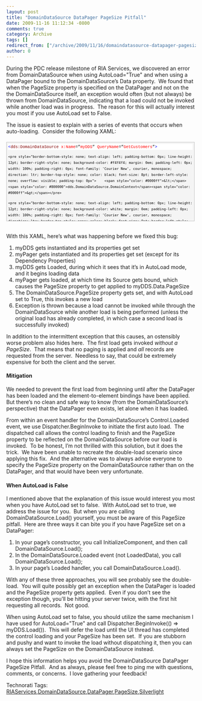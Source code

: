 ```yaml
---
layout: post
title: "DomainDataSource DataPager PageSize Pitfall"
date: 2009-11-16 11:12:34 -0800
comments: true
category: Archive
tags: []
redirect_from: ["/archive/2009/11/16/domaindatasource-datapager-pagesize-pitfall.aspx/"]
author: 0
---
```

<!-- more -->
<p>During the PDC release milestone of RIA Services, we discovered an error from DomainDataSource when using AutoLoad="True" and when using a DataPager bound to the DomainDataSource’s Data property.  We found that when the PageSize property is specified on the DataPager and not on the the DomainDataSource itself, an exception would often (but not always) be thrown from DomainDataSource, indicating that a load could not be invoked while another load was in progress.  The reason for this will actually interest you most if you use AutoLoad set to False.</p>  <p>The issue is easiest to explain with a series of events that occurs when auto-loading.  Consider the following XAML:</p>  <div style="border-bottom: silver 1px solid; text-align: left; border-left: silver 1px solid; padding-bottom: 4px; line-height: 12pt; background-color: #f4f4f4; margin: 20px 0px 10px; padding-left: 4px; width: 97.5%; padding-right: 4px; font-family: 'Courier New', courier, monospace; direction: ltr; max-height: 200px; font-size: 8pt; overflow: auto; border-top: silver 1px solid; cursor: text; border-right: silver 1px solid; padding-top: 4px" id="codeSnippetWrapper">   <div style="border-bottom-style: none; text-align: left; padding-bottom: 0px; line-height: 12pt; border-right-style: none; background-color: #f4f4f4; padding-left: 0px; width: 100%; padding-right: 0px; font-family: 'Courier New', courier, monospace; direction: ltr; border-top-style: none; color: black; font-size: 8pt; border-left-style: none; overflow: visible; padding-top: 0px" id="codeSnippet">     <pre style="border-bottom-style: none; text-align: left; padding-bottom: 0px; line-height: 12pt; border-right-style: none; background-color: white; margin: 0em; padding-left: 0px; width: 100%; padding-right: 0px; font-family: 'Courier New', courier, monospace; direction: ltr; border-top-style: none; color: black; font-size: 8pt; border-left-style: none; overflow: visible; padding-top: 0px"><span style="color: #0000ff">&lt;</span><span style="color: #800000">dds:DomainDataSource</span> <span style="color: #ff0000">x:Name</span>=”<span style="color: #ff0000">myDDS</span>” <span style="color: #ff0000">QueryName</span>=”<span style="color: #ff0000">GetCustomers</span>”<span style="color: #0000ff">&gt;</span> </pre>
<!--CRLF-->

    <pre style="border-bottom-style: none; text-align: left; padding-bottom: 0px; line-height: 12pt; border-right-style: none; background-color: #f4f4f4; margin: 0em; padding-left: 0px; width: 100%; padding-right: 0px; font-family: 'Courier New', courier, monospace; direction: ltr; border-top-style: none; color: black; font-size: 8pt; border-left-style: none; overflow: visible; padding-top: 0px">    <span style="color: #0000ff">&lt;</span><span style="color: #800000">dds.DomainDataSource.DomainContext</span><span style="color: #0000ff">&gt;</span></pre>
<!--CRLF-->

    <pre style="border-bottom-style: none; text-align: left; padding-bottom: 0px; line-height: 12pt; border-right-style: none; background-color: white; margin: 0em; padding-left: 0px; width: 100%; padding-right: 0px; font-family: 'Courier New', courier, monospace; direction: ltr; border-top-style: none; color: black; font-size: 8pt; border-left-style: none; overflow: visible; padding-top: 0px">        <span style="color: #0000ff">&lt;</span><span style="color: #800000">my:CustomerContext</span> <span style="color: #0000ff">/&gt;</span></pre>
<!--CRLF-->

    <pre style="border-bottom-style: none; text-align: left; padding-bottom: 0px; line-height: 12pt; border-right-style: none; background-color: #f4f4f4; margin: 0em; padding-left: 0px; width: 100%; padding-right: 0px; font-family: 'Courier New', courier, monospace; direction: ltr; border-top-style: none; color: black; font-size: 8pt; border-left-style: none; overflow: visible; padding-top: 0px">    <span style="color: #0000ff">&lt;/</span><span style="color: #800000">dds:DomainDataSource.DomainContext</span><span style="color: #0000ff">&gt;</span> </pre>
<!--CRLF-->

    <pre style="border-bottom-style: none; text-align: left; padding-bottom: 0px; line-height: 12pt; border-right-style: none; background-color: white; margin: 0em; padding-left: 0px; width: 100%; padding-right: 0px; font-family: 'Courier New', courier, monospace; direction: ltr; border-top-style: none; color: black; font-size: 8pt; border-left-style: none; overflow: visible; padding-top: 0px"><span style="color: #0000ff">&lt;/</span><span style="color: #800000">dds:DomainDataSource</span><span style="color: #0000ff">&gt;</span></pre>
<!--CRLF-->

    <pre style="border-bottom-style: none; text-align: left; padding-bottom: 0px; line-height: 12pt; border-right-style: none; background-color: #f4f4f4; margin: 0em; padding-left: 0px; width: 100%; padding-right: 0px; font-family: 'Courier New', courier, monospace; direction: ltr; border-top-style: none; color: black; font-size: 8pt; border-left-style: none; overflow: visible; padding-top: 0px"> </pre>
<!--CRLF-->

    <pre style="border-bottom-style: none; text-align: left; padding-bottom: 0px; line-height: 12pt; border-right-style: none; background-color: white; margin: 0em; padding-left: 0px; width: 100%; padding-right: 0px; font-family: 'Courier New', courier, monospace; direction: ltr; border-top-style: none; color: black; font-size: 8pt; border-left-style: none; overflow: visible; padding-top: 0px"><span style="color: #0000ff">&lt;</span><span style="color: #800000">data:DataPager</span> <span style="color: #ff0000">x:Name</span>=”<span style="color: #ff0000">myPager</span>” <span style="color: #ff0000">Source</span>=”{<span style="color: #ff0000">Binding</span> <span style="color: #ff0000">Data</span>, <span style="color: #ff0000">ElementName</span>=<span style="color: #ff0000">myDDS</span>}” <span style="color: #ff0000">PageSize</span>=”<span style="color: #ff0000">10</span>” <span style="color: #0000ff">/&gt;</span></pre>
<!--CRLF--></div>
</div>

<p>
  <br />With this XAML, here’s what was happening before we fixed this bug:</p>

<ol>
  <li>myDDS gets instantiated and its properties get set </li>

  <li>myPager gets instantiated and its properties get set (except for its Dependency Properties) </li>

  <li>myDDS gets Loaded, during which it sees that it’s in AutoLoad mode, and it begins loading data </li>

  <li>myPager gets loaded, at which time its Source gets bound, which causes the PageSize property to get applied to myDDS.Data.PageSize </li>

  <li>The DomainDataSource.PageSize property gets set, and with AutoLoad set to True, this invokes a new load </li>

  <li>Exception is thrown because a load cannot be invoked while through the DomainDataSource while another load is being performed (unless the original load has already completed, in which case a second load is successfully invoked) </li>
</ol>

<p>In addition to the intermittent exception that this causes, an ostensibly worse problem also hides here.  The first load gets invoked <em>without a PageSize</em>.  That means that no paging is applied and <em>all </em>records are requested from the server.  Needless to say, that could be extremely expensive for both the client and the server.</p>

<h4>Mitigation</h4>

<p>We needed to prevent the first load from beginning until after the DataPager has been loaded and the element-to-element bindings have been applied.  But there’s no clean and safe way to know (from the DomainDataSource’s perspective) that the DataPager even exists, let alone when it has loaded.</p>

<p>From within an event handler for the DomainDataSource’s Control.Loaded event, we use Dispatcher.BeginInvoke to initiate the first auto load.  The dispatched call allows the control loading to finish and the PageSize property to be reflected on the DomainDataSource before our load is invoked.  To be honest, I’m not thrilled with this solution, but it does the trick.  We have been unable to recreate the double-load scenario since applying this fix.  And the alternative was to always advise everyone to specify the PageSize property on the DomainDataSource rather than on the DataPager, and that would have been very unfortunate.</p>

<h4>When AutoLoad is False</h4>

<p>I mentioned above that the explanation of this issue would interest you most when you have AutoLoad set to false.  With AutoLoad set to true, we address the issue for you.  But when you are calling DomainDataSource.Load() yourself, you must be aware of this PageSize pitfall.  Here are three ways it can bite you if you have PageSize set on a DataPager:</p>

<ol>
  <li>In your page’s constructor, you call InitializeComponent, and then call DomainDataSource.Load(); </li>

  <li>In the DomainDataSource.Loaded event (not LoadedData), you call DomainDataSource.Load(); </li>

  <li>In your page’s Loaded handler, you call DomainDataSource.Load(). </li>
</ol>

<p>With any of these three approaches, you will see probably see the double-load.  You will quite possibly get an exception when the DataPager is loaded and the PageSize property gets applied.  Even if you don’t see the exception though, you’ll be hitting your server twice, with the first hit requesting all records.  Not good.</p>

<p>When using AutoLoad set to false, you should utilize the same mechanism I have used for AutoLoad="True" and call Dispatcher.BeginInvoke(() =&gt; myDDS.Load()).  This will defer the load until the UI thread has completed the control loading and your PageSize has been set.  If you are stubborn and pushy and want to invoke the load without dispatching it, then you can always set the PageSize on the DomainDataSource instead.</p>

<p>I hope this information helps you avoid the DomainDataSource DataPager PageSize Pitfall.  And as always, please feel free to ping me with questions, comments, or concerns.  I love gathering your feedback!</p>

<div style="padding-bottom: 0px; margin: 0px; padding-left: 0px; padding-right: 0px; display: inline; float: none; padding-top: 0px" id="scid:0767317B-992E-4b12-91E0-4F059A8CECA8:2ce30b98-f0c4-4392-82c5-5c0ab2b99fe2" class="wlWriterEditableSmartContent">Technorati Tags: <a href="http://technorati.com/tags/RIAServices" rel="tag">RIAServices</a>,<a href="http://technorati.com/tags/DomainDataSource" rel="tag">DomainDataSource</a>,<a href="http://technorati.com/tags/DataPager" rel="tag">DataPager</a>,<a href="http://technorati.com/tags/PageSize" rel="tag">PageSize</a>,<a href="http://technorati.com/tags/Silverlight" rel="tag">Silverlight</a></div>

